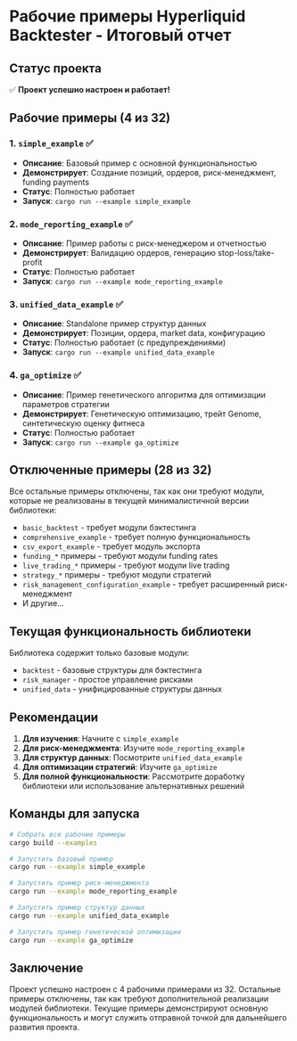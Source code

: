 # Рабочие примеры Hyperliquid Backtester - Итоговый отчет

## Статус проекта

✅ **Проект успешно настроен и работает!**

## Рабочие примеры (4 из 32)

### 1. `simple_example` ✅
- **Описание**: Базовый пример с основной функциональностью
- **Демонстрирует**: Создание позиций, ордеров, риск-менеджмент, funding payments
- **Статус**: Полностью работает
- **Запуск**: `cargo run --example simple_example`

### 2. `mode_reporting_example` ✅
- **Описание**: Пример работы с риск-менеджером и отчетностью
- **Демонстрирует**: Валидацию ордеров, генерацию stop-loss/take-profit
- **Статус**: Полностью работает
- **Запуск**: `cargo run --example mode_reporting_example`

### 3. `unified_data_example` ✅
- **Описание**: Standalone пример структур данных
- **Демонстрирует**: Позиции, ордера, market data, конфигурацию
- **Статус**: Полностью работает (с предупреждениями)
- **Запуск**: `cargo run --example unified_data_example`

### 4. `ga_optimize` ✅
- **Описание**: Пример генетического алгоритма для оптимизации параметров стратегии
- **Демонстрирует**: Генетическую оптимизацию, трейт Genome, синтетическую оценку фитнеса
- **Статус**: Полностью работает
- **Запуск**: `cargo run --example ga_optimize`

## Отключенные примеры (28 из 32)

Все остальные примеры отключены, так как они требуют модули, которые не реализованы в текущей минималистичной версии библиотеки:

- `basic_backtest` - требует модули бэктестинга
- `comprehensive_example` - требует полную функциональность
- `csv_export_example` - требует модуль экспорта
- `funding_*` примеры - требуют модули funding rates
- `live_trading_*` примеры - требуют модули live trading
- `strategy_*` примеры - требуют модули стратегий
- `risk_management_configuration_example` - требует расширенный риск-менеджмент
- И другие...

## Текущая функциональность библиотеки

Библиотека содержит только базовые модули:
- `backtest` - базовые структуры для бэктестинга
- `risk_manager` - простое управление рисками
- `unified_data` - унифицированные структуры данных

## Рекомендации

1. **Для изучения**: Начните с `simple_example`
2. **Для риск-менеджмента**: Изучите `mode_reporting_example`
3. **Для структур данных**: Посмотрите `unified_data_example`
4. **Для оптимизации стратегий**: Изучите `ga_optimize`
5. **Для полной функциональности**: Рассмотрите доработку библиотеки или использование альтернативных решений

## Команды для запуска

```bash
# Собрать все рабочие примеры
cargo build --examples

# Запустить базовый пример
cargo run --example simple_example

# Запустить пример риск-менеджмента
cargo run --example mode_reporting_example

# Запустить пример структур данных
cargo run --example unified_data_example

# Запустить пример генетической оптимизации
cargo run --example ga_optimize
```

## Заключение

Проект успешно настроен с 4 рабочими примерами из 32. Остальные примеры отключены, так как требуют дополнительной реализации модулей библиотеки. Текущие примеры демонстрируют основную функциональность и могут служить отправной точкой для дальнейшего развития проекта.